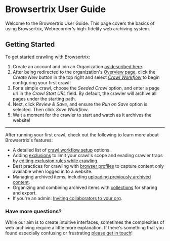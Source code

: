# Browsertrix User Guide

Welcome to the Browsertrix User Guide. This page covers the basics of using Browsertrix, Webrecorder's high-fidelity web archiving system.

## Getting Started

To get started crawling with Browsertrix:

1. Create an account and join an Organization [as described here](signup).
2. After being redirected to the organization's [Overview page](overview), click the _Create New_ button in the top right and select _[Crawl Workflow](crawl-workflows)_ to begin configuring your first crawl!
3. For a simple crawl, choose the _Seeded Crawl_ option, and enter a page url in the _Crawl Start URL_ field. By default, the crawler will archive all pages under the starting path.
4. Next, click _Review & Save_, and ensure the _Run on Save_ option is selected. Then click _Save Workflow_.
5. Wait a moment for the crawler to start and watch as it archives the website!

---

After running your first crawl, check out the following to learn more about Browsertrix's features:

- A detailed list of [crawl workflow setup](workflow-setup) options.
- Adding [exclusions](workflow-setup/#exclusions) to limit your crawl's scope and evading crawler traps by [editing exclusion rules while crawling](crawl-workflows/#live-exclusion-editing).
- Best practices for crawling with [browser profiles](browser-profiles) to capture content only available when logged in to a website.
- Managing archived items, including [uploading previously archived content](archived-items/#uploading-web-archives).
- Organizing and combining archived items with [collections](collections) for sharing and export.
- If you're an admin: [Inviting collaborators to your org](org-settings/#members).


### Have more questions?

While our aim is to create intuitive interfaces, sometimes the complexities of web archiving require a little more explanation. If there's something that you found especially confusing or frustrating [please get in touch](mailto:docs-feedback@webrecorder.net)!
